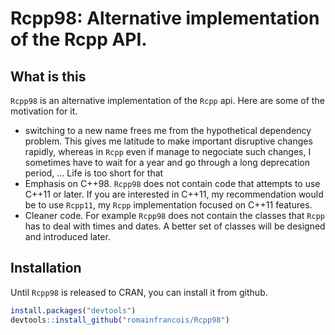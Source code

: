 Rcpp98: Alternative implementation of the Rcpp API. 
====================================

## What is this

`Rcpp98` is an alternative implementation of the `Rcpp` api. Here are some of the 
motivation for it. 

 - switching to a new name frees me from the hypothetical dependency problem. 
   This gives me latitude to make important disruptive changes rapidly, 
   whereas in `Rcpp` even if manage to negociate such changes, I sometimes have to wait
   for a year and go through a long deprecation period, ... Life is too short for that
 - Emphasis on C++98. `Rcpp98`
   does not contain code that attempts to use C++11 or later. If you are 
   interested in C++11, my recommendation would be to use `Rcpp11`, my 
   `Rcpp` implementation focused on C++11 features. 
 - Cleaner code. For example `Rcpp98` does not contain the classes that `Rcpp` has
   to deal with times and dates. A better set of classes will be designed and
   introduced later. 

## Installation

Until `Rcpp98` is released to CRAN, you can install it from github. 

```R
install.packages("devtools")
devtools::install_github("romainfrancois/Rcpp98")
```

